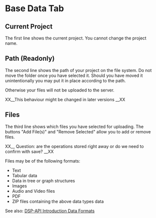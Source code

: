 # Base Data Tab

## Current Project
The first line shows the current project. You cannot change the project name.

## Path (Readonly)
The second line shows the path of your project on the file system. Do not
move the folder once you have selected it. Should you have moved it 
unintentionally you may put it in place according to the path. 

Otherwise your files will not be uploaded to the server.

XX__This behaviour might be changed in later versions __XX

## Files
The third line shows which files you have selected for uploading. The 
buttons "Add File(s)" and "Remove Selected" allow you to add or remove
files.

XX__ Question: are the operations stored right away or do we need to 
confirm with save? __XX

Files may be of the following formats:
- Text
- Tabular data
- Data in tree or graph structures
- Images
- Audio and Video files
- PDF
- ZIP files containing the above data types data

See also: 
[DSP-API Introduction Data Formats](https://github.com/dasch-swiss/dsp-api/blob/main/docs/01-introduction/data-formats.md)
